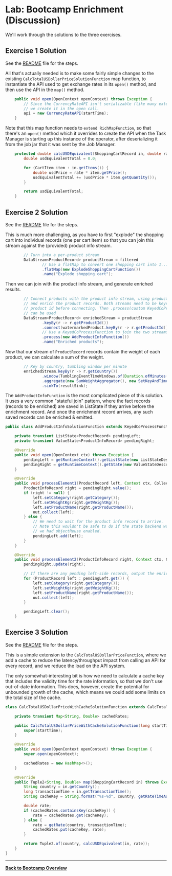 # Lab: Bootcamp Enrichment (Discussion)

We'll work through the solutions to the three exercises.

## Exercise 1 Solution

See the [README](README.md#exercise-1) file for the steps.

All that's actually needed is to make some fairly simple changes to the existing
`CalcTotalUSDollarPriceSolutionFunction` map function, to instantiate the API
used to get exchange rates in its `open()` method, and then use the API in the
`map()` method.

```java
    public void open(OpenContext openContext) throws Exception {
        // Since the CurrencyRateAPI isn't serializable (like many external APIs),
        // we create it in the open call.
        api = new CurrencyRateAPI(startTime);
    }
```

Note that this map function needs to `extend RichMapFunction`, so that there's an
`open()` method which it overrides to create the API when the Task Manager is
starting up this instance of the operator, after deserializing it from the job
jar that it was sent by the Job Manager.

```java
    protected double calcUSDEquivalent(ShoppingCartRecord in, double rate) {
        double usdEquivalentTotal = 0.0;

        for (CartItem item : in.getItems()) {
            double usdPrice = rate * item.getPrice();
            usdEquivalentTotal += (usdPrice * item.getQuantity());
        }

        return usdEquivalentTotal;
    }
```

## Exercise 2 Solution

See the [README](README.md#exercise-2) file for the steps.

This is much more challenging, as you have to first "explode" the shopping cart
into individual records (one per cart item) so that you can join this stream
against the (provided) product info stream.

```java
        // Turn into a per-product stream
        DataStream<ProductRecord> productStream = filtered
                // Use a flatMap to convert one shopping cart into 1...N ProductRecords.
                .flatMap(new ExplodeShoppingCartFunction())
                .name("Explode shopping cart");
```

Then we can join with the product info stream, and generate enriched results.

```java
        // Connect products with the product info stream, using product ID,
        // and enrich the product records. Both streams need to be keyed by the
        // product id before connecting. Then .process(custom KeyedCoProcessFunction())
        // can be used
        DataStream<ProductRecord> enrichedStream = productStream
                .keyBy(r -> r.getProductId())
                .connect(watermarkedProduct.keyBy(r -> r.getProductId()))
                // Use a KeyedCoProcessFunction to join the two streams of data.
                .process(new AddProductInfoFunction())
                .name("Enriched products");
```

Now that our stream of `ProductRecord` records contain the weight of each product,
we can calculate a sum of the weight.

```java
        // Key by country, tumbling window per minute
        enrichedStream.keyBy(r -> r.getCountry())
                .window(TumblingEventTimeWindows.of(Duration.ofMinutes(1)))
                .aggregate(new SumWeightAggregator(), new SetKeyAndTimeFunction())
                .sinkTo(resultSink);
```

The `AddProductInfoFunction` is the most complicated piece of this solution. It uses
a very common "stateful join" pattern, where the fact records (records to be enriched)
are saved in ListState if they arrive before the enrichment record. And once the
enrichment record arrives, any such saved records can be enriched & emitted.

```java
public class AddProductInfoSolutionFunction extends KeyedCoProcessFunction<String, ProductRecord, ProductInfoRecord, ProductRecord> {

    private transient ListState<ProductRecord> pendingLeft;
    private transient ValueState<ProductInfoRecord> pendingRight;

    @Override
    public void open(OpenContext ctx) throws Exception {
        pendingLeft = getRuntimeContext().getListState(new ListStateDescriptor<>("left", ProductRecord.class));
        pendingRight = getRuntimeContext().getState(new ValueStateDescriptor<>("right", ProductInfoRecord.class));
    }

    @Override
    public void processElement1(ProductRecord left, Context ctx, Collector<ProductRecord> out) throws Exception {
        ProductInfoRecord right = pendingRight.value();
        if (right != null) {
            left.setCategory(right.getCategory());
            left.setWeightKg(right.getWeightKg());
            left.setProductName(right.getProductName());
            out.collect(left);
        } else {
            // We need to wait for the product info record to arrive.
            // Note this wouldn't be safe to do if the state backend was HeapMapState, and
            // we had objectReuse enabled.
            pendingLeft.add(left);
        }
    }

    @Override
    public void processElement2(ProductInfoRecord right, Context ctx, Collector<ProductRecord> out) throws Exception {
        pendingRight.update(right);

        // If there are any pending left-side records, output the enriched version now.
        for (ProductRecord left : pendingLeft.get()) {
            left.setCategory(right.getCategory());
            left.setWeightKg(right.getWeightKg());
            left.setProductName(right.getProductName());
            out.collect(left);
        }

        pendingLeft.clear();
    }
```

## Exercise 3 Solution

See the [README](README.md#exercise-3) file for the steps.

This is a simple extension to the `CalcTotalUSDollarPriceFunction`, where we
add a cache to reduce the latency/throughput impact from calling an API for
every record, and we reduce the load on the API system.

The only somewhat-interesting bit is how we need to calculate a cache key
that includes the validity time for the rate information, so that we don't
use out-of-date information. This does, however, create the potential for
unbounded growth of the cache, which means we could add some limits on
the total size of the cache.

```java
class CalcTotalUSDollarPriceWithCacheSolutionFunction extends CalcTotalUSDollarPriceSolutionFunction {

    private transient Map<String, Double> cachedRates;

    public CalcTotalUSDollarPriceWithCacheSolutionFunction(long startTime) {
        super(startTime);
    }

    @Override
    public void open(OpenContext openContext) throws Exception {
        super.open(openContext);

        cachedRates = new HashMap<>();
    }

    @Override
    public Tuple2<String, Double> map(ShoppingCartRecord in) throws Exception {
        String country = in.getCountry();
        long transactionTime = in.getTransactionTime();
        String cacheKey = String.format("%s-%d", country, getRateTimeAsIndex(transactionTime));

        double rate;
        if (cachedRates.containsKey(cacheKey)) {
            rate = cachedRates.get(cacheKey);
        } else {
            rate = getRate(country, transactionTime);
            cachedRates.put(cacheKey, rate);
        }

        return Tuple2.of(country, calcUSDEquivalent(in, rate));
    }
}
```

-----

[**Back to Bootcamp Overview**](../../README-Bootcamp.md)
